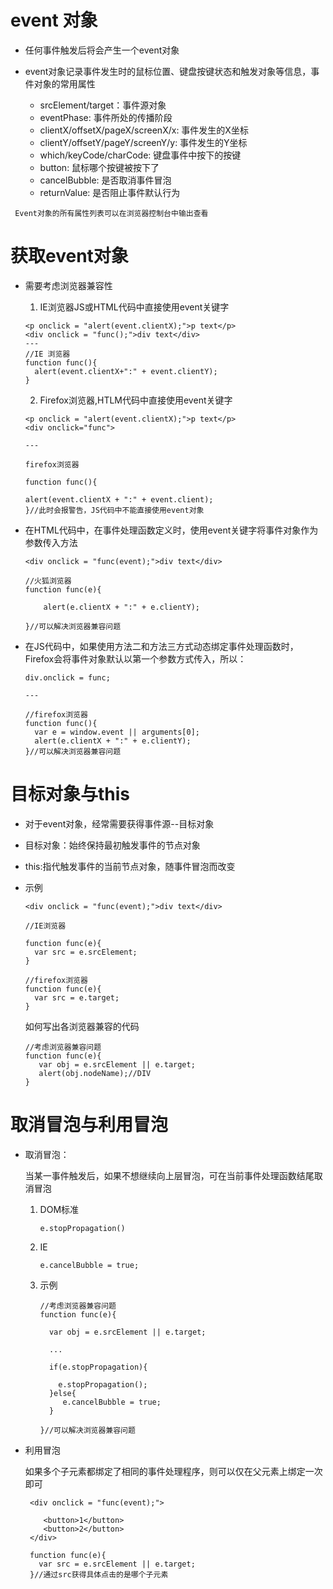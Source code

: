 # event 对象

* 任何事件触发后将会产生一个event对象

* event对象记录事件发生时的鼠标位置、键盘按键状态和触发对象等信息，事件对象的常用属性

  * srcElement\/target：事件源对象
  * eventPhase: 事件所处的传播阶段
  * clientX\/offsetX\/pageX\/screenX\/x: 事件发生的X坐标
  * clientY\/offsetY\/pageY\/screenY\/y: 事件发生的Y坐标
  * which\/keyCode\/charCode: 键盘事件中按下的按键
  * button: 鼠标哪个按键被按下了
  * cancelBubble: 是否取消事件冒泡
  * returnValue: 是否阻止事件默认行为


```
 Event对象的所有属性列表可以在浏览器控制台中输出查看
```

# 获取event对象

* 需要考虑浏览器兼容性

  1. IE浏览器JS或HTML代码中直接使用event关键字

    ```
    <p onclick = "alert(event.clientX);">p text</p>
    <div onclick = "func();">div text</div>
    ---
    //IE 浏览器
    function func(){
      alert(event.clientX+":" + event.clientY);
    }
    ```

  2. Firefox浏览器,HTLM代码中直接使用event关键字

    ```
    <p onclick = "alert(event.clientX);">p text</p>
    <div onclick="func">

    ---

    firefox浏览器

    function func(){

    alert(event.clientX + ":" + event.client);
    }//此时会报警告，JS代码中不能直接使用event对象
    ```



* 在HTML代码中，在事件处理函数定义时，使用event关键字将事件对象作为参数传入方法

      <div onclick = "func(event);">div text</div>

      //火狐浏览器
      function func(e){

          alert(e.clientX + ":" + e.clientY);

      }//可以解决浏览器兼容问题
             
- 在JS代码中，如果使用方法二和方法三方式动态绑定事件处理函数时，Firefox会将事件对象默认以第一个参数方式传入，所以：

      div.onclick = func; 

      --- 
 
      //firefox浏览器
      function func(){
        var e = window.event || arguments[0];
        alert(e.clientX + ":" + e.clientY);
      }//可以解决浏览器兼容问题

# 目标对象与this

  - 对于event对象，经常需要获得事件源--目标对象

  - 目标对象：始终保持最初触发事件的节点对象
 
  - this:指代触发事件的当前节点对象，随事件冒泡而改变

  - 示例

        <div onclick = "func(event);">div text</div>
         
        //IE浏览器

        function func(e){
          var src = e.srcElement;
        }

        //firefox浏览器
        function func(e){ 
          var src = e.target;
        }

      如何写出各浏览器兼容的代码

        //考虑浏览器兼容问题
        function func(e){
           var obj = e.srcElement || e.target;
           alert(obj.nodeName);//DIV
        }

# 取消冒泡与利用冒泡

   - 取消冒泡：

      当某一事件触发后，如果不想继续向上层冒泡，可在当前事件处理函数结尾取消冒泡

     1. DOM标准

            e.stopPropagation()

     2. IE

            e.cancelBubble = true; 

     3. 示例

            //考虑浏览器兼容问题     
            function func(e){
               
              var obj = e.srcElement || e.target;

              ...
 
              if(e.stopPropagation){

                e.stopPropagation();
              }else{
                 e.cancelBubble = true;
              }

            }//可以解决浏览器兼容问题

- 利用冒泡 

   如果多个子元素都绑定了相同的事件处理程序，则可以仅在父元素上绑定一次即可

       <div onclick = "func(event);">

          <button>1</button>
          <button>2</button>
       </div>

       function func(e){
         var src = e.srcElement || e.target;
       }//通过src获得具体点击的是哪个子元素